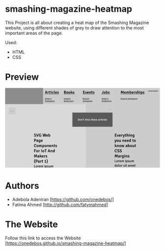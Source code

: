 # smashing-magazine-heatmap
This Project is all about creating a heat map of the Smashing Magazine website, using different shades of grey to draw attention to the most important areas of the page.

Used:
- HTML
- CSS
# Preview
![screenshot](./app_screenshot.png)
# Authors
- Adebola Adeniran  [https://github.com/onedebos/]
- Fatima Ahmed [http://github.com/fatymahmed]


# The Website
Follow this link to access the Website 
[https://onedebos.github.io/smashing-magazine-heatmap/]

